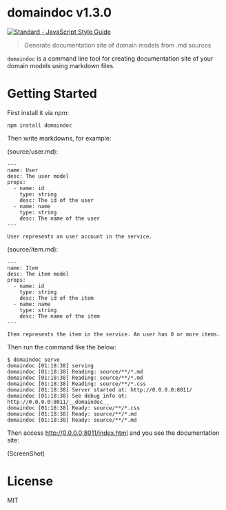 # domaindoc v1.3.0

[![Standard - JavaScript Style Guide](https://img.shields.io/badge/code%20style-standard-brightgreen.svg)](http://standardjs.com/)

> Generate documentation site of domain models from .md sources

`domaindoc` is a command line tool for creating documentation site of your domain models using markdown files.

# Getting Started

First install it via npm:

    npm install domaindoc

Then write markdowns, for example:

(source/user.md):
```
---
name: User
desc: The user model
props:
  - name: id
    type: string
    desc: The id of the user
  - name: name
    type: string
    desc: The name of the user
---

User represents an user account in the service.
```

(source/item.md):
```
---
name: Item
desc: The item model
props:
  - name: id
    type: string
    desc: The id of the item
  - name: name
    type: string
    desc: The name of the item
---

Item represents the item in the service. An user has 0 or more items.
```

Then run the command like the below:

    $ domaindoc serve
    domaindoc [01:18:38] serving
    domaindoc [01:18:38] Reading: source/**/*.md
    domaindoc [01:18:38] Reading: source/**/*.md
    domaindoc [01:18:38] Reading: source/**/*.css
    domaindoc [01:18:38] Server started at: http://0.0.0.0:8011/
    domaindoc [01:18:38] See debug info at: http://0.0.0.0:8011/__domaindoc__
    domaindoc [01:18:38] Ready: source/**/*.css
    domaindoc [01:18:38] Ready: source/**/*.md
    domaindoc [01:18:38] Ready: source/**/*.md

Then access http://0.0.0.0:8011/index.html and you see the documentation site:

(ScreenShot)

# License

MIT
